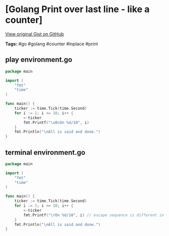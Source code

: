 # [Golang Print over last line - like a counter] 

[View original Gist on GitHub](https://gist.github.com/Integralist/5b4c9489bf307da542d5f087adbbff42)

**Tags:** #go #golang #counter #inplace #print

## play environment.go

```go
package main

import (
	"fmt"
	"time"
)

func main() {
	ticker := time.Tick(time.Second)
	for i := 1; i <= 10; i++ {
		<-ticker
		fmt.Printf("\x0cOn %d/10", i)
	}
	fmt.Println("\nAll is said and done.")
}
```

## terminal environment.go

```go
package main

import (
	"fmt"
	"time"
)

func main() {
	ticker := time.Tick(time.Second)
	for i := 1; i <= 10; i++ {
		<-ticker
        fmt.Printf("\rOn %d/10", i) // escape sequence is different in this environment
	}
	fmt.Println("\nAll is said and done.")
}
```

